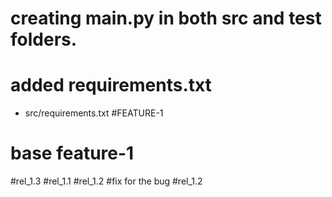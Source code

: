 # creating main.py in both src and test folders.

# added requirements.txt 
* src/requirements.txt
#FEATURE-1
# base feature-1
#rel_1.3
#rel_1.1
#rel_1.2
#fix for the bug #rel_1.2
